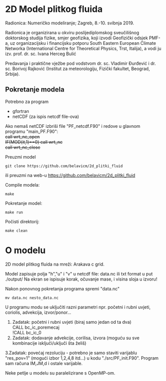 # 2D Model plitkog fluida  
  
  Radionica: Numeričko modeliranje; Zagreb, 8.-10. svibnja 2019.
 
  Radionica je organizirana u okviru poslijediplomskog sveučilišnog doktorskog studija fizike, smjer geofizika, koji izvodi Geofizički odsjek PMF-a, uz organizacijsku i financijsku potporu South Eastern European Climate Networka (International Centre for Theoretical Physics, Trst, Italija), a vodi ju izv. prof. dr. sc. Ivana Herceg Bulić
 
  Predavanja i praktične vježbe pod vodstvom dr. sc. Vladimir Đurđević i dr. sc. Borivoj Rajković (Institut za meteorologiju, Fizički fakultet, Beograd, Srbija).

## Pokretanje modela  

Potrebno za program  

* gfortran
* netCDF (za ispis netcdf file-ova)

Ako nemaš netCDF izbriši file "PF_netcdf.F90" i redove u glavnom programu "main_PF.F90":  
~~call wrt_nc_open~~  
~~IF(MOD(it,1)==0) call wrt_nc~~  
~~call wrt_nc_close~~  

Preuzmi model
```
git clone https://github.com/belavicm/2d_plitki_fluid
```

ili  preuzmi na web-u https://github.com/belavicm/2d_plitki_fluid
  
  Compile modela:
  ```
make
  ```
  Pokretanje model:
  ```
make run
  ``` 
  
  Počisti direktorij:
  ```
make clean
  ``` 

 # O modelu  

2D model plitkog fluida na mreži: Arakava c grid. 

Model zapisuje polja "h","u" i "v" u netcdf file: data.nc ili txt format u put ./output/ 
Na ekran se ispisuje korak, očuvanje mase, i visina sloja u izvoru!

Nakon ponovnog pokretanja programa spremi "data.nc"
```
mv data.nc nesto_data.nc
```

U programu modu se uključiti razni parametri npr. početni i rubni uvjeti, coriolis, advekcija, izvor/ponor...
  
  1. Zadatak: početni i rubni uvjeti (biraj samo jedan od ta dva)  
  CALL bc_ic_poremecaj  
  !CALL bc_ic_0  
  2. Zadatak: dodavanje advekcije, corilisa, izvora (moguću su sve kombinacije isključi/uključi šta želiš)  
    
  3.Zadatak: povećaj rezoluciju - potrebno je samo staviti varijablu "res_pov=1" (mogući izbor 1,2,4,8 itd...) u kodu "./src/PF_init.F90". Program sam računa IM,JM,d i ostale varijable.  

Neke petlje u modelu su paralelizirane s OpenMP-om.
